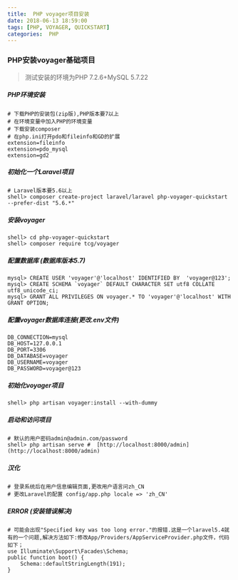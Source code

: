 ```yaml
---
title:  PHP voyager项目安装
date: 2018-06-13 18:59:00
tags: [PHP, VOYAGER, QUICKSTART]
categories:  PHP
---
```


### PHP安装voyager基础项目

> 测试安装的环境为PHP 7.2.6+MySQL 5.7.22

##### PHP环境安装

```
# 下载PHP的安装包(zip版),PHP版本要7以上
# 在环境变量中加入PHP的环境变量
# 下载安装composer
# 在php.ini打开pdo和fileinfo和GD的扩展
extension=fileinfo
extension=pdo_mysql
extension=gd2
```
##### 初始化一个Laravel项目

```
# Laravel版本要5.6以上
shell> composer create-project laravel/laravel php-voyager-quickstart --prefer-dist "5.6.*"
```
##### 安装voyager

```
shell> cd php-voyager-quickstart
shell> composer require tcg/voyager
```
##### 配置数据库 (数据库版本5.7)

```
mysql> CREATE USER 'voyager'@'localhost' IDENTIFIED BY  'voyager@123';
mysql> CREATE SCHEMA `voyager` DEFAULT CHARACTER SET utf8 COLLATE utf8_unicode_ci;
mysql> GRANT ALL PRIVILEGES ON voyager.* TO 'voyager'@'localhost' WITH GRANT OPTION;
```
##### 配置voyager数据库连接(更改.env文件)

```
DB_CONNECTION=mysql
DB_HOST=127.0.0.1
DB_PORT=3306
DB_DATABASE=voyager
DB_USERNAME=voyager
DB_PASSWORD=voyager@123
```
#####  初始化voyager项目

```
shell> php artisan voyager:install --with-dummy
```
##### 启动和访问项目

```
# 默认的用户密码admin@admin.com/password
shell> php artisan serve #  [http://localhost:8000/admin](http://localhost:8000/admin)
```
##### 汉化

```
# 登录系统后在用户信息编辑页面,更改用户语言问zh_CN
# 更改Laravel的配置 config/app.php locale => 'zh_CN'
```

##### ERROR (安装错误解决)

```
# 可能会出现"Specified key was too long error."的报错.这是一个laravel5.4就有的一个问题,解决方法如下:修改App/Providers/AppServiceProvider.php文件，代码如下；
use Illuminate\Support\Facades\Schema; 
public function boot() { 
	Schema::defaultStringLength(191); 
}
```